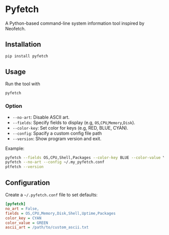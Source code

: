 # Pyfetch

A Python-based command-line system information tool inspired by Neofetch.

## Installation 

```bash
pip install pyfetch
```

## Usage
Run the tool with
```bash
pyfetch
```
### Option
- `--no-art`: Disable ASCII art.
- `--fields`: Specify fields to display (e.g, `OS`,`CPU`,`Memory`,`Disk`).
- `--color-key`: Set color for keys (e.g, RED, BLUE, CYAN).
- `--config`: Spacify a custom config file path
- `--version`: Show program version and exit.

Example:
```bash
pyfetch --fields OS,CPU,Shell,Packages --color-key BLUE --color-value YELLOW
pyfetch --no-art --config ~/.my_pyfetch.conf
ptfetch --version
```

## Configuration
Create a `~/.pyfetch.conf` file to set defaults:
```ini
[pyfetch]
no_art = False,
fields = OS,CPU,Memory,Disk,Shell,Uptime,Packages
color_key = CYAN
color_value = GREEN
ascii_art = /path/to/custom_ascii.txt